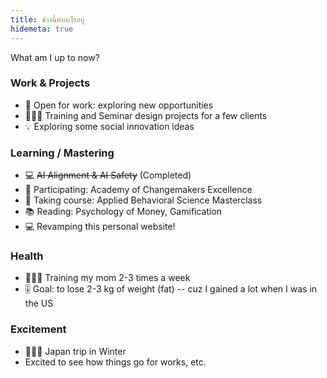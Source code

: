 ```yaml
---
title: ช่วงนี้ทำอะไรอยู่
hidemeta: true
---
```

What am I up to now?

### Work & Projects
- 💼 Open for work: exploring new opportunities
- 👩🏻‍🏫 Training and Seminar design projects for a few clients
- 💡 Exploring some social innovation ideas

### Learning / Mastering
- 💻 ~~AI Alignment & AI Safety~~ (Completed)
- 🤝 Participating: Academy of Changemakers Excellence
- 📖 Taking course: Applied Behavioral Science Masterclass
- 📚 Reading: Psychology of Money, Gamification
- 💻 Revamping this personal website!

### Health
- 🏃🏻‍♀️ Training my mom 2-3 times a week
- 🎚️ Goal: to lose 2-3 kg of weight (fat) -- cuz I gained a lot when I was in the US

### Excitement
- 🗻🏂🏻 Japan trip in Winter
- Excited to see how things go for works, etc.



